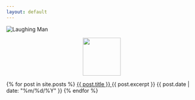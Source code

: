 ```yaml
---
layout: default
---
```

![Laughing Man](https://i.imgur.com/sdLBre4.png)

<div style="text-align: center"><img src="https://i.imgur.com/sdLBre4.png" width="100" /></div>


{% for post in site.posts %}
  <a href="{{ post.url }}">
	{{ post.title }}
  </a>
  {{ post.excerpt }}
  {{ post.date | date: "%m/%d/%Y" }}
{% endfor %}